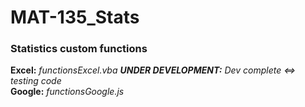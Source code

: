 # MAT-135_Stats
### Statistics custom functions

**Excel:** *functionsExcel.vba  **UNDER DEVELOPMENT:** Dev complete <=> testing code*
<br />
**Google:** *functionsGoogle.js*
